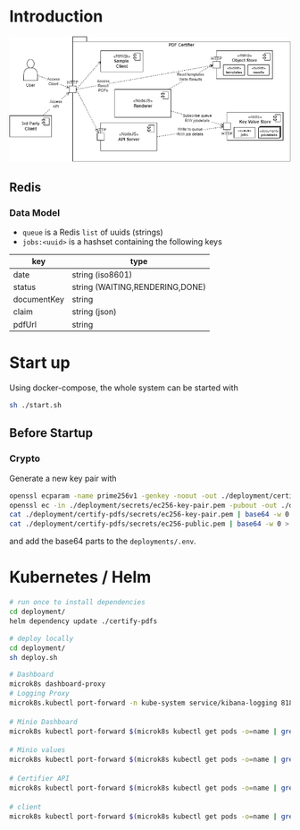 # Introduction

![Box View L1 Whitebox](doc/box-view-L1-whitebox.drawio.png "L1 Whitebox")

## Redis

### Data Model

* `queue` is a Redis `list` of uuids (strings)
* `jobs:<uuid>` is a hashset containing the following keys

|     key     |              type               |
| ----------- | ------------------------------- |
| date        | string (iso8601)                |
| status      | string (WAITING,RENDERING,DONE) |
| documentKey | string                          |
| claim       | string (json)                   |
| pdfUrl      | string                          |

# Start up
Using docker-compose, the whole system can be started with 

```sh
sh ./start.sh
```

## Before Startup
### Crypto
Generate a new key pair with 

```sh
openssl ecparam -name prime256v1 -genkey -noout -out ./deployment/certify-pdfs/secrets/ec256-key-pair.pem
openssl ec -in ./deployment/secrets/ec256-key-pair.pem -pubout -out ./deployment/certify-pdfs/secrets/ec256-public.pem
cat ./deployment/certify-pdfs/secrets/ec256-key-pair.pem | base64 -w 0 > ./deployment/certify-pdfs/secrets/ec256-key-pair.pem.base64
cat ./deployment/certify-pdfs/secrets/ec256-public.pem | base64 -w 0 > ./deployment/certify-pdfs/secrets/ec256-public.pem.base64
```
and add the base64 parts to the `deployments/.env`.


# Kubernetes / Helm

```sh
# run once to install dependencies
cd deployment/
helm dependency update ./certify-pdfs
```

```sh
# deploy locally
cd deployment/
sh deploy.sh
```

```sh
# Dashboard
microk8s dashboard-proxy
# Logging Proxy
microk8s.kubectl port-forward -n kube-system service/kibana-logging 8181:5601

# Minio Dashboard
microk8s kubectl port-forward $(microk8s kubectl get pods -o=name | grep certify-pdfs-minio-[^p]) 9001:9001

# Minio values
microk8s kubectl port-forward $(microk8s kubectl get pods -o=name | grep certify-pdfs-minio-[^p]) 9000:9000

# Certifier API
microk8s kubectl port-forward $(microk8s kubectl get pods -o=name | grep certify-pdfs-api ) 8080:8080

# client
microk8s kubectl port-forward $(microk8s kubectl get pods -o=name | grep cI think I ertify-pdfs-client ) 8084:80
```